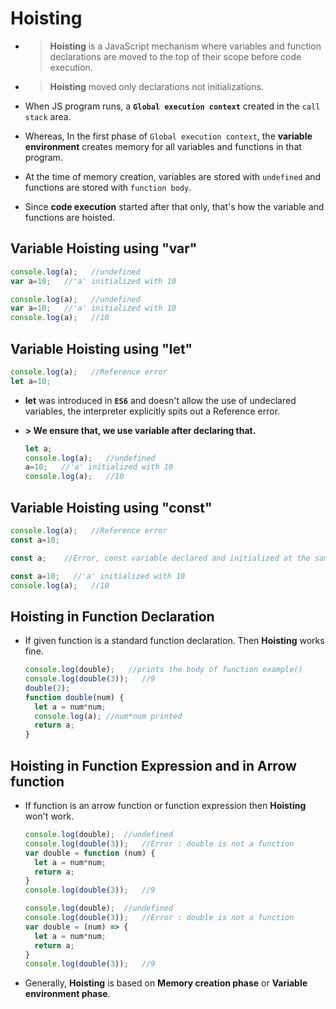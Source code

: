 # Hoisting 
- >**Hoisting** is a JavaScript mechanism where variables and function declarations are moved to the top of their scope before code execution.

- >**Hoisting** moved only declarations not initializations.

- When JS program runs, a **`Global execution context`** created in the `call stack` area.

- Whereas, In the first phase of `Global execution context`, the **variable environment** creates memory for all variables and functions in that program.

- At the time of memory creation, variables are stored with `undefined` and functions are stored with `function body`.

- Since **code execution** started after that only, that's how the variable and functions are hoisted.

## Variable Hoisting using "var" 

  ```js
  console.log(a);   //undefined
  var a=10;   //'a' initialized with 10
  
  console.log(a);   //undefined
  var a=10;   //'a' initialized with 10
  console.log(a);   //10
  ```
## Variable Hoisting using "let" 

  ```js
  console.log(a);   //Reference error
  let a=10;   
  ```
- **let** was introduced in **`ES6`** and doesn't allow the use of undeclared variables, the interpreter explicitly spits out a Reference error.

- **> We ensure that, we use variable after declaring that.**

  ```js
  let a;
  console.log(a);   //undefined
  a=10;   //'a' initialized with 10
  console.log(a);   //10
  ```
  
## Variable Hoisting using "const" 

  ```js
  console.log(a);   //Reference error
  const a=10;
  
  const a;    //Error, const variable declared and initialized at the same time
  
  const a=10;   //'a' initialized with 10
  console.log(a);   //10

  ```

## Hoisting in Function Declaration

- If given function is a standard function declaration. Then **Hoisting** works fine.

  ```js 
  console.log(double);   //prints the body of function example()
  console.log(double(3));   //9
  double(2);
  function double(num) {
    let a = num*num;
    console.log(a); //num*num printed
    return a;
  }
  ```

## Hoisting in Function Expression and in Arrow function

- If function is an arrow function or function expression then **Hoisting** won't work.

  ```js 
  console.log(double);  //undefined
  console.log(double(3));   //Error : double is not a function
  var double = function (num) {
    let a = num*num;
    return a;
  }
  console.log(double(3));   //9
  ```
  
  ```js 
  console.log(double);  //undefined
  console.log(double(3));   //Error : double is not a function
  var double = (num) => {
    let a = num*num;
    return a;
  }
  console.log(double(3));   //9
  ```
  
- Generally, **Hoisting** is based on **Memory creation phase** or **Variable environment phase**.
  
  
  
